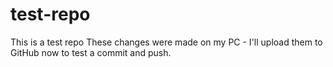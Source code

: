 # test-repo
This is a test repo
These changes were made on my PC - I'll upload them to GitHub now to test a commit and push.
